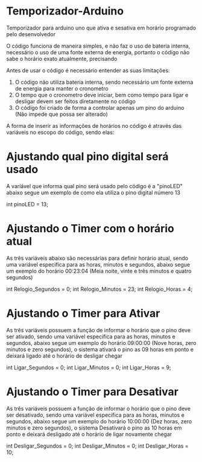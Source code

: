 # Temporizador-Arduino
Temporizador para arduino uno que ativa e sesativa em horário programado pelo desenvolvedor

O código funciona de maneira simples, e não faz o uso de bateria interna, necessário o uso de uma fonte externa de energia, portanto o código não sabe o horário exato atualmente, precisando

Antes de usar o código é necessário entender as suas limitações:
1) O código não utiliza bateria interna, sendo necessário um fonte externa de energia para manter o cronometro
2) O tempo que o cronometro deve iniciar, bem como tempo para ligar e desligar devem ser feitos diretamente no código
3) O código foi criado de forma a controlar apenas um pino do arduino (Não impede que possa ser alterado)

A forma de inserir as informações de horários no código é através das variáveis no escopo do código, sendo elas:

# Ajustando qual pino digital será usado
A variável que informa qual pino será usado pelo código é a "pinoLED" abaixo segue um exemplo de como ela utiliza o pino digital número 13

int pinoLED = 13;

# Ajustando o Timer com o horário atual
As três variáveis abaixo são necessárias para definir horário atual, sendo uma variável especifica para as horas, minutos e segundos, abaixo segue um exemplo do horário 00:23:04 (Meia noite, vinte e três minutos e quatro segundos)

int Relogio_Segundos = 0;
int Relogio_Minutos = 23;
int Relogio_Horas = 4;

# Ajustando o Timer para Ativar
As três variáveis possuem a função de informar o horário que o pino deve ser ativado, sendo uma variável especifica para as horas, minutos e segundos, abaixo segue um exemplo do horário 09:00:00 (Nove horas, zero minutos e zero segundos), o sistema ativará o pino as 09 horas em ponto e deixará ligado até o horário de desligar chegar

int Ligar_Segundos = 0;
int Ligar_Minutos = 0;
int Ligar_Horas = 9;

# Ajustando o Timer para Desativar
  As três variáveis possuem a função de informar o horário que o pino deve ser desativado, sendo uma variável especifica para as horas, minutos e segundos, abaixo segue um exemplo do horário 10:00:00 (Dez horas, zero minutos e zero segundos), o sistema Desativará o pino as 10 horas em ponto e deixará desligado até o horário de ligar novamente chegar
  
int Desligar_Segundos = 0;
int Desligar_Minutos = 0;
int Desligar_Horas = 10;
